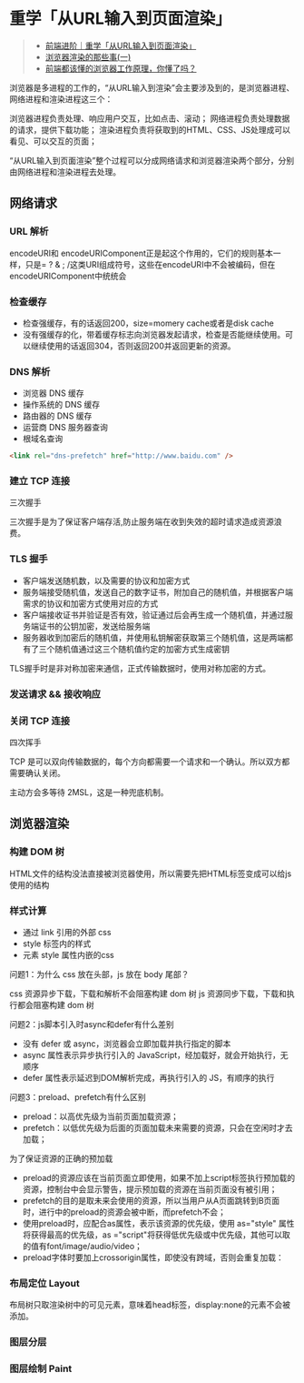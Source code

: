 
# 重学「从URL输入到页面渲染」

> - [前端进阶｜重学「从URL输入到页面渲染」](https://juejin.cn/post/7078245863214039071)
> - [浏览器渲染的那些事(一)](https://segmentfault.com/a/1190000005169412)
> - [前端都该懂的浏览器工作原理，你懂了吗？](https://segmentfault.com/a/1190000022633988)

浏览器是多进程的工作的，“从URL输入到渲染”会主要涉及到的，是浏览器进程、网络进程和渲染进程这三个：

浏览器进程负责处理、响应用户交互，比如点击、滚动；
网络进程负责处理数据的请求，提供下载功能；
渲染进程负责将获取到的HTML、CSS、JS处理成可以看见、可以交互的页面；

“从URL输入到页面渲染”整个过程可以分成网络请求和浏览器渲染两个部分，分别由网络进程和渲染进程去处理。

## 网络请求

### URL 解析

encodeURI和 encodeURIComponent正是起这个作用的，它们的规则基本一样，只是= ? & ; /这类URI组成符号，这些在encodeURI中不会被编码，但在encodeURIComponent中统统会

### 检查缓存

- 检查强缓存，有的话返回200，size=momery cache或者是disk cache
- 没有强缓存的化，带着缓存标志向浏览器发起请求，检查是否能继续使用。可以继续使用的话返回304，否则返回200并返回更新的资源。

### DNS 解析

- 浏览器 DNS 缓存
- 操作系统的 DNS 缓存
- 路由器的 DNS 缓存
- 运营商 DNS 服务器查询
- 根域名查询

```html
<link rel="dns-prefetch" href="http://www.baidu.com" />
```

### 建立 TCP 连接

三次握手

三次握手是为了保证客户端存活,防止服务端在收到失效的超时请求造成资源浪费。

### TLS 握手

- 客户端发送随机数，以及需要的协议和加密方式
- 服务端接受随机值，发送自己的数字证书，附加自己的随机值，并根据客户端需求的协议和加密方式使用对应的方式
- 客户端接收证书并验证是否有效，验证通过后会再生成一个随机值，并通过服务端证书的公钥加密，发送给服务端
- 服务器收到加密后的随机值，并使用私钥解密获取第三个随机值，这是两端都有了三个随机值通过这三个随机值约定的加密方式生成密钥

TLS握手时是非对称加密来通信，正式传输数据时，使用对称加密的方式。

### 发送请求 && 接收响应

### 关闭 TCP 连接

四次挥手

TCP 是可以双向传输数据的，每个方向都需要一个请求和一个确认。所以双方都需要确认关闭。

主动方会多等待 2MSL，这是一种兜底机制。

## 浏览器渲染

### 构建 DOM 树

HTML文件的结构没法直接被浏览器使用，所以需要先把HTML标签变成可以给js使用的结构

### 样式计算

- 通过 link 引用的外部 css
- style 标签内的样式
- 元素 style 属性内嵌的css

问题1：为什么 css 放在头部，js 放在 body 尾部？

css 资源异步下载，下载和解析不会阻塞构建 dom 树
js 资源同步下载，下载和执行都会阻塞构建 dom 树

问题2：js脚本引入时async和defer有什么差别

- 没有 defer 或 async，浏览器会立即加载并执行指定的脚本
- async 属性表示异步执行引入的 JavaScript，经加载好，就会开始执行，无顺序
- defer 属性表示延迟到DOM解析完成，再执行引入的 JS，有顺序的执行

问题3：preload、prefetch有什么区别

- preload：以高优先级为当前页面加载资源；
- prefetch：以低优先级为后面的页面加载未来需要的资源，只会在空闲时才去加载；

为了保证资源的正确的预加载

- preload的资源应该在当前页面立即使用，如果不加上script标签执行预加载的资源，控制台中会显示警告，提示预加载的资源在当前页面没有被引用；
- prefetch的目的是取未来会使用的资源，所以当用户从A页面跳转到B页面时，进行中的preload的资源会被中断，而prefetch不会；
- 使用preload时，应配合as属性，表示该资源的优先级，使用 as="style" 属性将获得最高的优先级，as ="script"将获得低优先级或中优先级，其他可以取的值有font/image/audio/video；
- preload字体时要加上crossorigin属性，即使没有跨域，否则会重复加载：

### 布局定位 Layout

布局树只取渲染树中的可见元素，意味着head标签，display:none的元素不会被添加。

### 图层分层

### 图层绘制 Paint

